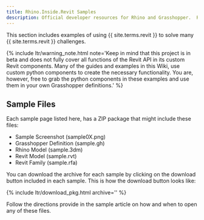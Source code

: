```yaml
---
title: Rhino.Inside.Revit Samples
description: Official developer resources for Rhino and Grasshopper.  Rhino developer tools are royalty free and include support.
---
```


This section includes examples of using {{ site.terms.revit }} to solve many {{ site.terms.revit }} challenges.

{% include ltr/warning_note.html note='Keep in mind that this project is in beta and does not fully cover all functions of the Revit API in its custom Revit components. Many of the guides and examples in this Wiki, use custom python components to create the necessary functionality. You are, however, free to grab the python components in these examples and use them in your own Grasshopper definitions.' %}

## Sample Files

Each sample page listed here, has a ZIP package that might include these files:

- Sample Screenshot (sample0X.png)
- Grasshopper Definition (sample.gh)
- Rhino Model (sample.3dm)
- Revit Model (sample.rvt)
- Revit Family (sample.rfa)

You can download the archive for each sample by clicking on the download button included in each sample. This is how the download button looks like:

{% include ltr/download_pkg.html archive='' %}

Follow the directions provide in the sample article on how and when to open any of these files.